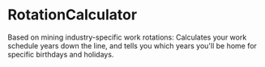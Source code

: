 # RotationCalculator
Based on mining industry-specific work rotations: Calculates your work schedule years down the line, and tells you which years you'll be home for specific birthdays and holidays.
